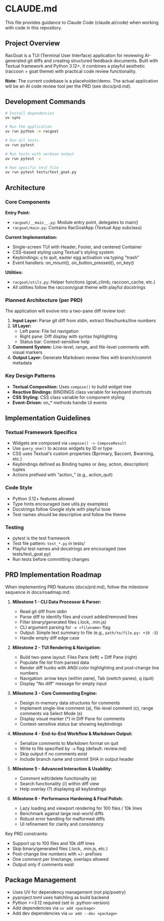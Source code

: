 # CLAUDE.md

This file provides guidance to Claude Code (claude.ai/code) when working with code in this repository.

## Project Overview

RacGoat is a TUI (Terminal User Interface) application for reviewing AI-generated git diffs and creating structured feedback documents. Built with Textual framework and Python 3.12+, it combines a playful aesthetic (raccoon + goat theme) with practical code review functionality.

**Note:** The current codebase is a placeholder/demo. The actual application will be an AI code review tool per the PRD (see docs/prd.md).

## Development Commands

```bash
# Install dependencies
uv sync

# Run the application
uv run python -m racgoat

# Run all tests
uv run pytest

# Run tests with verbose output
uv run pytest -v

# Run specific test file
uv run pytest tests/test_goat.py
```

## Architecture

### Core Components

**Entry Point:**
- `racgoat/__main__.py`: Module entry point, delegates to main()
- `racgoat/main.py`: Contains RacGoatApp (Textual App subclass)

**Current Implementation:**
- Single-screen TUI with Header, Footer, and centered Container
- CSS-based styling using Textual's styling system
- Keybindings: `q` to quit, easter egg activation via typing "trash"
- Event handlers: on_mount(), on_button_pressed(), on_key()

**Utilities:**
- `racgoat/utils.py`: Helper functions (goat_climb, raccoon_cache, etc.)
- All utilities follow the raccoon/goat theme with playful docstrings

### Planned Architecture (per PRD)

The application will evolve into a two-pane diff review tool:

1. **Input Layer:** Parse git diff from stdin, extract files/hunks/line numbers
2. **UI Layer:**
   - Left pane: File list navigation
   - Right pane: Diff display with syntax highlighting
   - Status bar: Context-sensitive help
3. **Comment System:** Line-level, range, and file-level comments with visual markers
4. **Output Layer:** Generate Markdown review files with branch/commit metadata

### Key Design Patterns

- **Textual Composition:** Uses `compose()` to build widget tree
- **Reactive Bindings:** BINDINGS class variable for keyboard shortcuts
- **CSS Styling:** CSS class variable for component styling
- **Event-Driven:** on_* methods handle UI events

## Implementation Guidelines

### Textual Framework Specifics

- Widgets are composed via `compose() -> ComposeResult`
- Use `query_one()` to access widgets by ID or type
- CSS uses Textual's custom properties ($primary, $accent, $warning, etc.)
- Keybindings defined as Binding tuples or (key, action, description) tuples
- Actions prefixed with "action_" (e.g., action_quit)

### Code Style

- Python 3.12+ features allowed
- Type hints encouraged (see utils.py examples)
- Docstrings follow Google style with playful tone
- Test names should be descriptive and follow the theme

### Testing

- pytest is the test framework
- Test file pattern: `test_*.py` in tests/
- Playful test names and docstrings are encouraged (see tests/test_goat.py)
- Run tests before committing changes

## PRD Implementation Roadmap

When implementing PRD features (docs/prd.md), follow the milestone sequence in docs/roadmap.md:

1. **Milestone 1 - CLI Data Processor & Parser:**
   - Read git diff from stdin
   - Parse diff to identify files and count added/removed lines
   - Filter binary/generated files (.lock, .min.js)
   - CLI argument parsing for `-o <filename>` flag
   - Output: Simple text summary to file (e.g., `path/to/file.py: +10 -5`)
   - Handle empty diff edge case

2. **Milestone 2 - TUI Rendering & Navigation:**
   - Build two-pane layout: Files Pane (left) + Diff Pane (right)
   - Populate file list from parsed data
   - Render diff hunks with ANSI color highlighting and post-change line numbers
   - Navigation: arrow keys (within pane), Tab (switch panes), q (quit)
   - Display "No diff" message for empty input

3. **Milestone 3 - Core Commenting Engine:**
   - Design in-memory data structures for comments
   - Implement single-line comment (a), file-level comment (c), range comments via Select Mode (s)
   - Display visual marker (*) in Diff Pane for comments
   - Context-sensitive status bar showing keybindings

4. **Milestone 4 - End-to-End Workflow & Markdown Output:**
   - Serialize comments to Markdown format on quit
   - Write to file specified by `-o` flag (default: review.md)
   - Skip output if no comments exist
   - Include branch name and commit SHA in output header

5. **Milestone 5 - Advanced Interaction & Usability:**
   - Comment edit/delete functionality (e)
   - Search functionality (/) within diff view
   - Help overlay (?) displaying all keybindings

6. **Milestone 6 - Performance Hardening & Final Polish:**
   - Lazy loading and viewport rendering for 100 files / 10k lines
   - Benchmark against large real-world diffs
   - Robust error handling for malformed diffs
   - UI refinement for clarity and consistency

Key PRD constraints:
- Support up to 100 files and 10k diff lines
- Skip binary/generated files (.lock, .min.js, etc.)
- Post-change line numbers with +/- prefixes
- One comment per line/range, overlaps allowed
- Output only if comments exist

## Package Management

- Uses UV for dependency management (not pip/poetry)
- pyproject.toml uses hatchling as build backend
- Python >=3.12 required (set in .python-version)
- Add dependencies via `uv add <package>`
- Add dev dependencies via `uv add --dev <package>`
